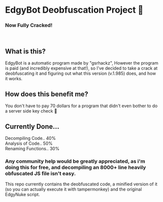 # EdgyBot Deobfuscation Project 🚀

### Now Fully Cracked!
<br>

## What is this? 
EdgyBot is a automatic program made by "gsrhackz", However the program is paid (and incredibly expensive at that!), so I've decided to take a crack at deobfuscating it and figuring out what this version (v.1.985) does, and how it works.

## How does this benefit me?
You don't have to pay 70 dollars for a program that didn't even bother to do a server side key check :crab:

## Currently Done...

Decompiling Code.. 40% <br>
Analysis of Code.. 50% <br>
Renaming Functions.. 30% <br>

### Any community help would be greatly appreciated, as i'm doing this for free, and decompiling an 8000+ line heavily obfuscated JS file isn't easy.

This repo currently contains the deobfuscated code, a minified version of it (so you can actually execute it with tampermonkey) and the original EdgyNuke script.

